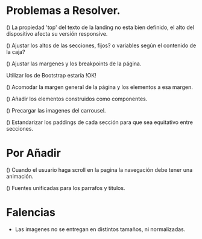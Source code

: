 # Problemas a Resolver.

() La propiedad 'top' del texto de la landing no esta bien definido, el alto del dispositivo afecta su versión responsive.

() Ajustar los altos de las secciones, fijos? o variables según el contenido de la caja?

() Ajustar las margenes y los breakpoints de la página.

Utilizar los de Bootstrap estaría !OK!

() Acomodar la margen general de la página y los elementos a esa margen.

() Añadir los elementos construidos como componentes.

() Precargar las imagenes del carrousel.

() Estandarizar los paddings de cada sección para que sea equitativo entre secciones.

# Por Añadir

() Cuando el usuario haga scroll en la pagina la navegación debe tener una animación.

() Fuentes unificadas para los parrafos y titulos.

# Falencias

- Las imagenes no se entregan en distintos tamaños, ni normalizadas.
